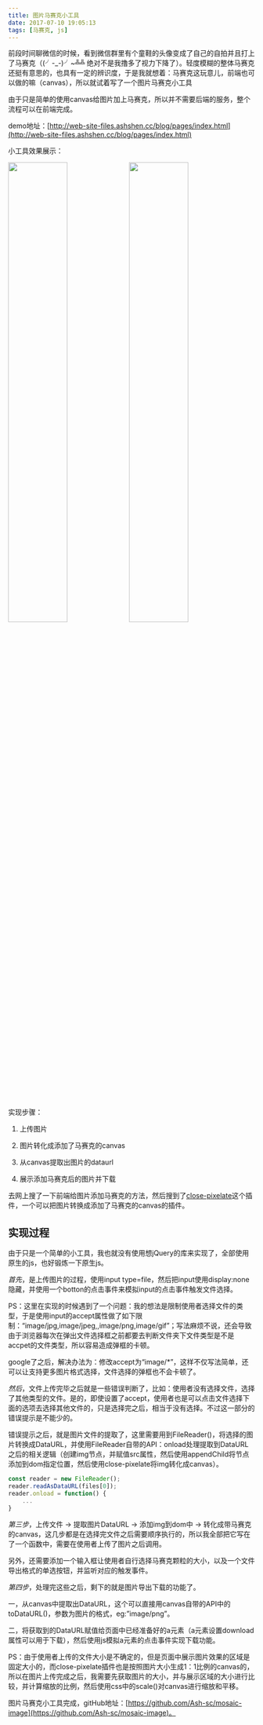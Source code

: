 ```yaml
---
title: 图片马赛克小工具
date: 2017-07-10 19:05:13
tags: [马赛克, js]
---
```


前段时间聊微信的时候，看到微信群里有个童鞋的头像变成了自己的自拍并且打上了马赛克（(╯-_-)╯~╩╩  绝对不是我撸多了视力下降了）。轻度模糊的整体马赛克还挺有意思的，也具有一定的辨识度，于是我就想着：马赛克这玩意儿，前端也可以做的嘛（canvas），所以就试着写了一个图片马赛克小工具

由于只是简单的使用canvas给图片加上马赛克，所以并不需要后端的服务，整个流程可以在前端完成。

demo地址：[http://web-site-files.ashshen.cc/blog/pages/index.html](http://web-site-files.ashshen.cc/blog/pages/index.html)

小工具效果展示：

<img src="http://web-site-files.ashshen.cc/blog/origin-image.jpg" style="width:49%;display: inline-block;" /><img src="http://web-site-files.ashshen.cc/blog/download.png" style="width:49%;display: inline-block;" />

实现步骤：

1. 上传图片

2. 图片转化成添加了马赛克的canvas

3. 从canvas提取出图片的dataurl

4. 展示添加马赛克后的图片并下载

去网上搜了一下前端给图片添加马赛克的方法，然后搜到了[close-pixelate](https://github.com/desandro/close-pixelate)这个插件，一个可以把图片转换成添加了马赛克的canvas的插件。

## 实现过程

由于只是一个简单的小工具，我也就没有使用想jQuery的库来实现了，全部使用原生的js，也好锻炼一下原生js。

*首先*，是上传图片的过程，使用input type=file，然后把input使用display:none隐藏，并使用一个botton的点击事件来模拟input的点击事件触发文件选择。

PS：这里在实现的时候遇到了一个问题：我的想法是限制使用者选择文件的类型，于是使用input的accept属性做了如下限制：“image/jpg,image/jpeg,,image/png,image/gif”；写法麻烦不说，还会导致由于浏览器每次在弹出文件选择框之前都要去判断文件夹下文件类型是不是accpet的文件类型，所以容易造成弹框的卡顿。

google了之后，解决办法为：修改accept为“image/*”，这样不仅写法简单，还可以让支持更多图片格式选择，文件选择的弹框也不会卡顿了。

*然后*，文件上传完毕之后就是一些错误判断了，比如：使用者没有选择文件，选择了其他类型的文件。是的，即使设置了accept，使用者也是可以点击文件选择下面的选项去选择其他文件的，只是选择完之后，相当于没有选择。不过这一部分的错误提示是不能少的。

错误提示之后，就是图片文件的提取了，这里需要用到FileReader()，将选择的图片转换成DataURL，并使用FileReader自带的API：onload处理提取到DataURL之后的相关逻辑（创建img节点，并赋值src属性，然后使用appendChild将节点添加到dom指定位置，然后使用close-pixelate将img转化成canvas）。

``` js
const reader = new FileReader();
reader.readAsDataURL(files[0]);
reader.onload = function() {
    ...
}
```

*第三步*，上传文件 → 提取图片DataURL → 添加img到dom中 → 转化成带马赛克的canvas，这几步都是在选择完文件之后需要顺序执行的，所以我全部把它写在了一个函数中，需要在使用者上传了图片之后调用。

另外，还需要添加一个输入框让使用者自行选择马赛克颗粒的大小，以及一个文件导出格式的单选按钮，并监听对应的触发事件。

*第四步*，处理完这些之后，剩下的就是图片导出下载的功能了。

  一，从canvas中提取出DataURL，这个可以直接用canvas自带的API中的toDataURL()，参数为图片的格式，eg:”image/png”。

  二，将获取到的DataURL赋值给页面中已经准备好的a元素（a元素设置download属性可以用于下载），然后使用js模拟a元素的点击事件实现下载功能。

PS：由于使用者上传的文件大小是不确定的，但是页面中展示图片效果的区域是固定大小的，而close-pixelate插件也是按照图片大小生成1：1比例的canvas的，所以在图片上传完成之后，我需要先获取图片的大小，并与展示区域的大小进行比较，并计算缩放的比例，然后使用css中的scale()对canvas进行缩放和平移。

图片马赛克小工具完成，gitHub地址：[https://github.com/Ash-sc/mosaic-image](https://github.com/Ash-sc/mosaic-image)。
